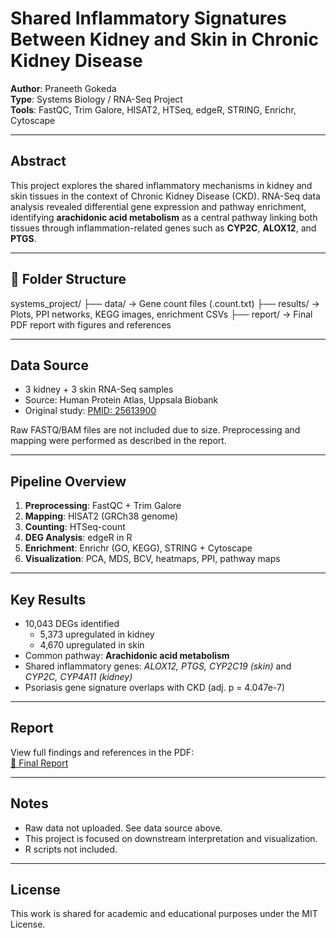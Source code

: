# Shared Inflammatory Signatures Between Kidney and Skin in Chronic Kidney Disease

**Author**: Praneeth Gokeda  
**Type**: Systems Biology / RNA-Seq Project  
**Tools**: FastQC, Trim Galore, HISAT2, HTSeq, edgeR, STRING, Enrichr, Cytoscape

---

## Abstract

This project explores the shared inflammatory mechanisms in kidney and skin tissues in the context of Chronic Kidney Disease (CKD). RNA-Seq data analysis revealed differential gene expression and pathway enrichment, identifying **arachidonic acid metabolism** as a central pathway linking both tissues through inflammation-related genes such as **CYP2C**, **ALOX12**, and **PTGS**.

---

## 📁 Folder Structure

systems_project/
├── data/ → Gene count files (.count.txt)
├── results/ → Plots, PPI networks, KEGG images, enrichment CSVs
├── report/ → Final PDF report with figures and references


---

## Data Source

- 3 kidney + 3 skin RNA-Seq samples  
- Source: Human Protein Atlas, Uppsala Biobank  
- Original study: [PMID: 25613900](https://pubmed.ncbi.nlm.nih.gov/25613900/)

Raw FASTQ/BAM files are not included due to size. Preprocessing and mapping were performed as described in the report.

---

## Pipeline Overview

1. **Preprocessing**: FastQC + Trim Galore  
2. **Mapping**: HISAT2 (GRCh38 genome)  
3. **Counting**: HTSeq-count  
4. **DEG Analysis**: edgeR in R  
5. **Enrichment**: Enrichr (GO, KEGG), STRING + Cytoscape  
6. **Visualization**: PCA, MDS, BCV, heatmaps, PPI, pathway maps

---

## Key Results

- 10,043 DEGs identified
  - 5,373 upregulated in kidney
  - 4,670 upregulated in skin
- Common pathway: **Arachidonic acid metabolism**
- Shared inflammatory genes: *ALOX12, PTGS, CYP2C19 (skin)* and *CYP2C, CYP4A11 (kidney)*
- Psoriasis gene signature overlaps with CKD (adj. p = 4.047e-7)

---

## Report

View full findings and references in the PDF:  
[📘 Final Report](./report/Systems_project_final_report.pdf)

---

## Notes

- Raw data not uploaded. See data source above.
- This project is focused on downstream interpretation and visualization.
- R scripts not included.

---

## License

This work is shared for academic and educational purposes under the MIT License.